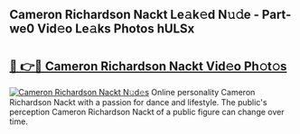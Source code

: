 ## Cameron Richardson Nackt Le𝚊k𝚎d N𝚞𝚍e - Part-we0 Vid𝚎o Le𝚊ks Photos hULSx

# <h2><a href="http://fb581s.evod.top/?m=Cameron+Richardson+Nackt">🔗 👉🔴 Cameron Richardson Nackt Vid𝚎o Ph𝚘t𝚘s</a></h2>

[![Cameron Richardson Nackt N𝚞d𝚎s](https://i.imgur.com/8V9OHl7.gif)](http://fb581s.evod.top/?m=Cameron+Richardson+Nackt)
Online personality Cameron Richardson Nackt with a passion for dance and lifestyle. The public's perception Cameron Richardson Nackt of a public figure can change over time. 
